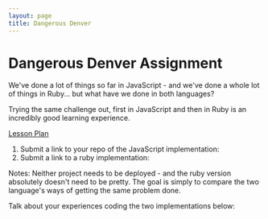 ```yaml
---
layout: page
title: Dangerous Denver
---
```



# Dangerous Denver Assignment

We've done a lot of things so far in JavaScript - and we've done a whole lot of things in Ruby... but what have we done in both languages?

Trying the same challenge out, first in JavaScript and then in Ruby is an incredibly good learning experience.

[Lesson Plan](https://github.com/turingschool-examples/dangerous-denver)

1. Submit a link to your repo of the JavaScript implementation:  
2. Submit a link to a ruby implementation:

Notes: Neither project needs to be deployed - and the ruby version absolutely doesn't need to be pretty. The goal is simply to compare the two language's ways of getting the same problem done.

Talk about your experiences coding the two implementations below:
